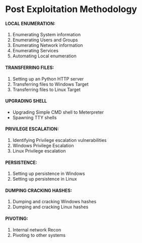 # Post Exploitation Methodology
#### LOCAL ENUMERATION:
1. Enumerating System information 
2. Enumerating Users and Groups 
3. Enumerating Network information 
4. Enumerating Services 
5. Automating Local enumeration

#### TRANSFERRING FILES:
1. Setting up an Python HTTP server
2. Transferring files to Windows Target
3. Transferring files to Linux Target

#### UPGRADING SHELL
- Upgrading Simple CMD shell to Meterpreter
- Spawning TTY shells

#### PRIVILEGE ESCALATION:
1. Identifying Privilege escalation vulnerabilities
2. Windows Privilege Escalation
3. Linux Privilege escalation

#### PERSISTENCE:
1. Setting up persistence in Windows
2. Setting up persistence in Linux

#### DUMPING CRACKING HASHES:
1. Dumping and cracking Windows hashes
2. Dumping and cracking Linux hashes

#### PIVOTING:
1. Internal network Recon
2. Pivoting to other systems


